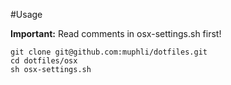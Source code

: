#Usage

**Important:** Read comments in osx-settings.sh first!

```git clone git@github.com:muphli/dotfiles.git```  
```cd dotfiles/osx```  
```sh osx-settings.sh```
